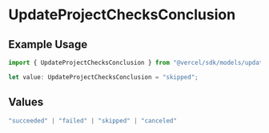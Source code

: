# UpdateProjectChecksConclusion

## Example Usage

```typescript
import { UpdateProjectChecksConclusion } from "@vercel/sdk/models/updateprojectop.js";

let value: UpdateProjectChecksConclusion = "skipped";
```

## Values

```typescript
"succeeded" | "failed" | "skipped" | "canceled"
```